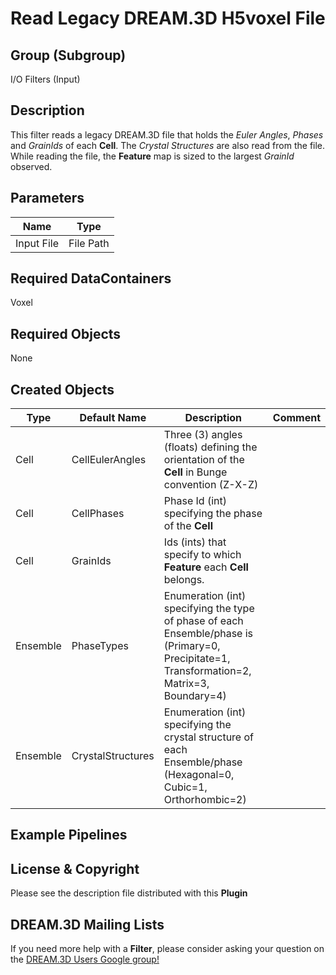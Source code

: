# Read Legacy DREAM.3D H5voxel File  #


## Group (Subgroup) ##

I/O Filters (Input)


## Description ##

This filter reads a legacy DREAM.3D file that holds the *Euler Angles*, *Phases* and *GrainIds* of each **Cell**.  The *Crystal Structures* are also read from the file.  While reading the file, the **Feature** map is sized to the largest *GrainId* observed.

## Parameters ##

| Name | Type |
|------|------|
| Input File | File Path |

## Required DataContainers ##

Voxel

## Required Objects ##

None

## Created Objects ##

| Type | Default Name | Description | Comment |
|------|--------------|-------------|---------|
| Cell | CellEulerAngles | Three (3) angles (floats) defining the orientation of the **Cell** in Bunge convention (Z-X-Z) |  |
| Cell | CellPhases | Phase Id (int) specifying the phase of the **Cell** |  |
| Cell | GrainIds | Ids (ints) that specify to which **Feature** each **Cell** belongs. |  |
| Ensemble | PhaseTypes | Enumeration (int) specifying the type of phase of each Ensemble/phase is (Primary=0, Precipitate=1, Transformation=2, Matrix=3, Boundary=4)
| Ensemble | CrystalStructures | Enumeration (int) specifying the crystal structure of each Ensemble/phase (Hexagonal=0, Cubic=1, Orthorhombic=2) |  |


## Example Pipelines ##



## License & Copyright ##

Please see the description file distributed with this **Plugin**

## DREAM.3D Mailing Lists ##

If you need more help with a **Filter**, please consider asking your question on the [DREAM.3D Users Google group!](https://groups.google.com/forum/?hl=en#!forum/dream3d-users)


